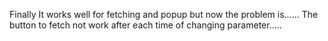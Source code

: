 Finally It works well for fetching and popup but now the problem is......    The button to fetch not work after each time of changing parameter.....
